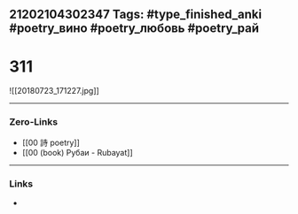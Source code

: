 21202104302347
Tags: #type_finished_anki #poetry_вино #poetry_любовь #poetry_рай
---
# 311

![[20180723_171227.jpg]]

---
### Zero-Links
- [[00 詩 poetry]]
- [[00 (book) Рубаи - Rubayat]]
---
### Links
-